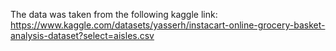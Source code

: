 
The data was taken from the following kaggle link: https://www.kaggle.com/datasets/yasserh/instacart-online-grocery-basket-analysis-dataset?select=aisles.csv

